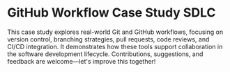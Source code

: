 # GitHub Workflow Case Study SDLC
This case study explores real-world Git and GitHub workflows, focusing on version control, branching strategies, pull requests, code reviews, and CI/CD integration. It demonstrates how these tools support collaboration in the software development lifecycle. Contributions, suggestions, and feedback are welcome—let's improve this together!
